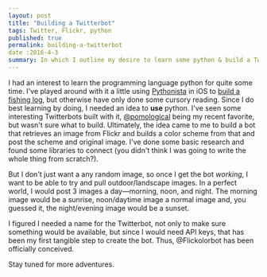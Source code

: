 ```yaml
---
layout: post
title: "Building a Twitterbot"
tags: Twitter, Flickr, python
published: true
permalink: building-a-twitterbot
date :2016-4-3
summary: In which I outline my desire to learn some python & build a Twitterbot.
---
```

 I had an interest to learn the programming language python for quite some time. I've played around with it a little using [Pythonista](https://geo.itunes.apple.com/us/app/pythonista/id528579881?at=10lKmy) in iOS to [build a fishing log](https://miklb.com/use-pythonista-to-get-weather-of-current-location-into-drafts-app), but otherwise have only done some cursory reading. Since I do best learning by doing, I needed an idea to **use** python. I've seen some interesting Twitterbots built with it, [@pomological](https://twitter.com/pomological) being my recent favorite, but wasn't sure what to build. Ultimately, the idea came to me to build a bot that retrieves an image from Flickr and builds a color scheme from that and post the scheme and original image. I've done some basic research and found some libraries to connect (you didn't think I was going to write the whole thing from scratch?).

 But I don't just want a any random image, so once I get the bot *working*, I want to be able to try and pull outdoor/landscape images. In a perfect world, I would post 3 images a day—morning, noon, and night. The morning image would be a sunrise, noon/daytime image a normal image and, you guessed it, the night/evening image would be a sunset.

 I figured I needed a name for the Twitterbot, not only to make sure something would be available, but since I would need API keys, that has been my first tangible step to create the bot. Thus, @Flickolorbot has been officially conceived.

 Stay tuned for more adventures.

 <a href="https://brid.gy/publish/twitter"></a> 
